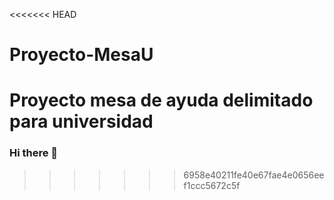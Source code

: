 <<<<<<< HEAD
# Proyecto-MesaU
Proyecto mesa de ayuda delimitado para universidad
=======
### Hi there 👋

<!--
**Alejosmurf03/Alejosmurf03** is a ✨ _special_ ✨ repository because its `README.md` (this file) appears on your GitHub profile.

Here are some ideas to get you started:

- 🔭 I’m currently working on ...
- 🌱 I’m currently learning ...
- 👯 I’m looking to collaborate on ...
- 🤔 I’m looking for help with ...
- 💬 Ask me about ...
- 📫 How to reach me: ...
- 😄 Pronouns: ...
- ⚡ Fun fact: ...
-->
>>>>>>> 6958e40211fe40e67fae4e0656eef1ccc5672c5f

